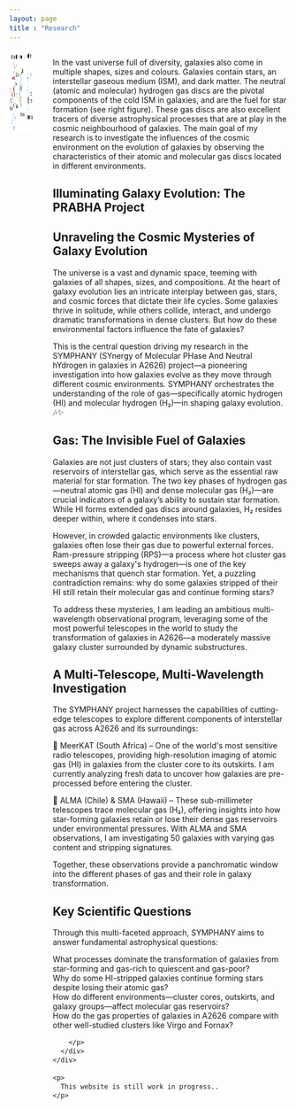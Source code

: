 ```yaml
---
layout: page
title : "Research"
---
```

<head>
  <style>
    .column.is-one-quarter {
      float: right;
      margin-right: 1rem;
    }

    .column:last-child {
      margin-bottom: 1rem;
    }

    @media screen and (max-width: 768px) {
      .column.is-one-quarter {
        float: none;
        margin-right: 0;
        margin-bottom: 1rem;
      }
    }
  </style>
</head>

<section class="section">
  <div class="container">
    <div class="columns">
      <div class="column is-one-quarter">
        <img src="/assets/galaxy_structure_cartoon.jpeg" alt="Figure" width="450" height="150">
      </div>
      <div class="column">
        <p>
          In the vast universe full of diversity, galaxies also come in multiple shapes, sizes and colours. Galaxies contain stars, an interstellar gaseous medium (ISM), and dark matter. The neutral (atomic and molecular) hydrogen gas discs are the pivotal components of the cold ISM in galaxies, and are the fuel for star formation (see right figure). These gas discs are also excellent tracers of diverse astrophysical processes that are at play in the cosmic neighbourhood of galaxies. The main goal of my research is to investigate the influences of the cosmic environment on the evolution of galaxies by observing the characteristics of their atomic and molecular gas discs located in different environments. 

## Illuminating Galaxy Evolution: The PRABHA Project

## Unraveling the Cosmic Mysteries of Galaxy Evolution

The universe is a vast and dynamic space, teeming with galaxies of all shapes, sizes, and compositions. At the heart of galaxy evolution lies an intricate interplay between gas, stars, and cosmic forces that dictate their life cycles. Some galaxies thrive in solitude, while others collide, interact, and undergo dramatic transformations in dense clusters. But how do these environmental factors influence the fate of galaxies?

This is the central question driving my research in the SYMPHANY (SYnergy of Molecular PHase And Neutral hYdrogen in galaxies in A2626) project—a pioneering investigation into how galaxies evolve as they move through different cosmic environments. SYMPHANY orchestrates the understanding of the role of gas—specifically atomic hydrogen (HI) and molecular hydrogen (H₂)—in shaping galaxy evolution.  🎶✨

## Gas: The Invisible Fuel of Galaxies

Galaxies are not just clusters of stars; they also contain vast reservoirs of interstellar gas, which serve as the essential raw material for star formation. The two key phases of hydrogen gas—neutral atomic gas (HI) and dense molecular gas (H₂)—are crucial indicators of a galaxy’s ability to sustain star formation. While HI forms extended gas discs around galaxies, H₂ resides deeper within, where it condenses into stars.

However, in crowded galactic environments like clusters, galaxies often lose their gas due to powerful external forces. Ram-pressure stripping (RPS)—a process where hot cluster gas sweeps away a galaxy's hydrogen—is one of the key mechanisms that quench star formation. Yet, a puzzling contradiction remains: why do some galaxies stripped of their HI still retain their molecular gas and continue forming stars?

To address these mysteries, I am leading an ambitious multi-wavelength observational program, leveraging some of the most powerful telescopes in the world to study the transformation of galaxies in A2626—a moderately massive galaxy cluster surrounded by dynamic substructures.

## A Multi-Telescope, Multi-Wavelength Investigation

The SYMPHANY project harnesses the capabilities of cutting-edge telescopes to explore different components of interstellar gas across A2626 and its surroundings:

🔭 MeerKAT (South Africa) – One of the world's most sensitive radio telescopes, providing high-resolution imaging of atomic gas (HI) in galaxies from the cluster core to its outskirts. I am currently analyzing fresh data to uncover how galaxies are pre-processed before entering the cluster.

🔭 ALMA (Chile) & SMA (Hawaii) – These sub-millimeter telescopes trace molecular gas (H₂), offering insights into how star-forming galaxies retain or lose their dense gas reservoirs under environmental pressures. With ALMA and SMA observations, I am investigating 50 galaxies with varying gas content and stripping signatures.

Together, these observations provide a panchromatic window into the different phases of gas and their role in galaxy transformation.

## Key Scientific Questions

Through this multi-faceted approach, SYMPHANY aims to answer fundamental astrophysical questions:

What processes dominate the transformation of galaxies from star-forming and gas-rich to quiescent and gas-poor?\
Why do some HI-stripped galaxies continue forming stars despite losing their atomic gas?\
How do different environments—cluster cores, outskirts, and galaxy groups—affect molecular gas reservoirs?\
How do the gas properties of galaxies in A2626 compare with other well-studied clusters like Virgo and Fornax?



        </p>
      </div>
    </div>

    <p>
      This website is still work in progress.. 
    </p>

  </div>
</section>
